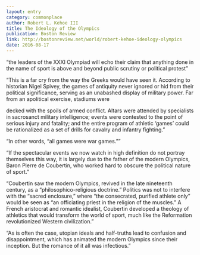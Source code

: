 ```yaml
---
layout: entry
category: commonplace
author: Robert L. Kehoe III
title: The Ideology of the Olympics
publication: Boston Review
link: http://bostonreview.net/world/robert-kehoe-ideology-olympics
date: 2016-08-17
---
```


“the leaders of the XXXI Olympiad will echo their claim that anything done in the name of sport is above and beyond public scrutiny or political protest”

“This is a far cry from the way the Greeks would have seen it. According to historian Nigel Spivey, the games of antiquity never ignored or hid from their political significance, serving as an unabashed display of military power. Far from an apolitical exercise, stadiums were

decked with the spoils of armed conflict. Altars were attended by specialists in sacrosanct military intelligence; events were contested to the point of serious injury and fatality; and the entire program of athletic ‘games’ could be rationalized as a set of drills for cavalry and infantry fighting.”

“In other words, “all games were war games.””

“If the spectacular events we now watch in high definition do not portray themselves this way, it is largely due to the father of the modern Olympics, Baron Pierre de Coubertin, who worked hard to obscure the political nature of sport.”

“Coubertin saw the modern Olympics, revived in the late nineteenth century, as a “philosophico-religious doctrine.” Politics was not to interfere with the “sacred enclosure,” where “the consecrated, purified athlete only” would be seen as “an officiating priest in the religion of the muscles.” A French aristocrat and romantic idealist, Coubertin developed a theology of athletics that would transform the world of sport, much like the Reformation revolutionized Western civilization.”

“As is often the case, utopian ideals and half-truths lead to confusion and disappointment, which has animated the modern Olympics since their inception. But the romance of it all was infectious.”
